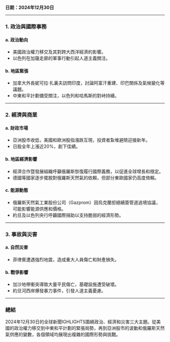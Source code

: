 **日期：2024年12月30日**

---

### **1. 政治與國際事務**

#### **a. 政治動向**
- 美國政治權力移交及其對跨大西洋經濟的影響。
- 以色列在加薩走廊的軍事行動引起人道主義關注。

#### **b. 地區緊張**
- 加拿大外長妮可拉·扎裏夫訪問印度，討論阿富汗重建、印巴關係及氣候變化等議題。
- 中東和平計劃備受關注，以色列和哈馬斯的對峙持續。

---

### **2. 經濟與商業**

#### **a. 財政市場**
- 亞洲股市收低，美國和歐洲股指漲跌互現，投資者紮堆避險迎接新年。
- 日股全年上漲近20%，創下佳績。

#### **b. 地區經濟影響**
- 經濟合作暨發展組織呼籲俄羅斯恢復履行國際義務，以促進全球增長和穩定。
- 德國等國家逐步擺脫對俄羅斯天然氣的依賴，但部分東歐國家仍高度倚賴。

#### **c. 能源動態**
- 俄羅斯天然氣工業股份公司（Gazprom）因烏克蘭拒絕續簽管道過境協議，可能影響能源供應和價格。
- 約旦及以色列央行呼籲國際捐助以支持脆弱的經濟形勢。

---

### **3. 事故與災害**

#### **a. 自然災害**
- 菲律賓遭遇強烈地震，造成重大人員傷亡和財產損失。

#### **b. 戰爭影響**
- 加沙地帶衝突導致大量平民傷亡，基礎設施遭受破壞。
- 約旦河西岸爆發暴力事件，引發人道主義憂慮。

---

### **總結**
2024年12月30日的全球新聞IGHLIGHTS圍繞政治、經濟和災害三大主題。從美國的政治權力移交到中東和平計劃的緊張局勢，再到亞洲股市的波動和俄羅斯天然氣供應的變數，各個領域均展現出複雜的國際形勢與挑戰。
